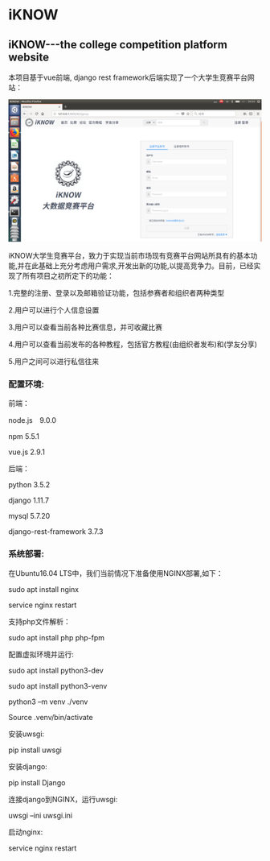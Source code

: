 # iKNOW
## iKNOW---the college competition platform website


本项目基于vue前端, django rest framework后端实现了一个大学生竞赛平台网站：

![图片说明1](https://github.com/chenchao15/iKNOW/blob/master/doc/open.png)

iKNOW大学生竞赛平台，致力于实现当前市场现有竞赛平台网站所具有的基本功能,并在此基础上充分考虑用户需求,开发出新的功能,以提高竞争力。目前，已经实现了所有项目之初所定下的功能：

1.完整的注册、登录以及邮箱验证功能，包括参赛者和组织者两种类型

2.用户可以进行个人信息设置

3.用户可以查看当前各种比赛信息，并可收藏比赛

4.用户可以查看当前发布的各种教程，包括官方教程(由组织者发布)和(学友分享)

5.用户之间可以进行私信往来

### 配置环境:

前端：

node.js　9.0.0

npm 5.5.1

vue.js 2.9.1

后端：

python 3.5.2

django 1.11.7

mysql 5.7.20

django-rest-framework 3.7.3

### 系统部署:

在Ubuntu16.04 LTS中，我们当前情况下准备使用NGINX部署,如下：

sudo apt install nginx

service nginx restart

支持php文件解析：

sudo apt install php php-fpm

配置虚拟环境并运行:

sudo apt install python3-dev

sudo apt install python3-venv

python3 –m venv ./venv

Source .venv/bin/activate

安装uwsgi:

pip install uwsgi

安装django:

pip install Django

连接django到NGINX，运行uwsgi:

uwsgi –ini uwsgi.ini

启动nginx:

service nginx restart



